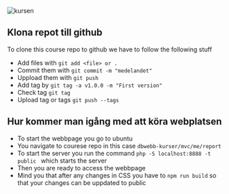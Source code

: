
![kursen](%assets_url%/images/mvc.png)

## Klona repot till github
To clone this course repo to github we have to follow the following stuff

- Add files with `git add <file> or .`
- Commit them with `git commit -m "medelandet"`
- Uppload them with `git push`
- Add tag by `git tag -a v1.0.0 -m "First version"`
- Check tag `git tag`
- Upload tag or tags `git push --tags`

## Hur kommer man igång med att köra webplatsen
- To start the webbpage you go to ubuntu
- You navigate to courese repo in this case `dbwebb-kurser/mvc/me/report`
- To start the server you run the command ` php -S localhost:8888 -t public  ` which starts the server
- Then you are ready to access the webbpage
- Mind you that after any changes in CSS you have to `npm run build` so that your changes can be uppdated to public